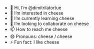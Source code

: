 - 👋 Hi, I’m @dimitrilatortue
- 👀 I’m interested in cheese
- 🌱 I’m currently learning cheese
- 💞️ I’m looking to collaborate on cheese
- 📫 How to reach me cheese
- 😄 Pronouns: cheese / cheese
- ⚡ Fun fact: I like cheese

<!---
dimitrilatortue/dimitrilatortue is a ✨ special ✨ repository because its `README.md` (this file) appears on your GitHub profile.
You can click the Preview link to take a look at your changes.
--->
